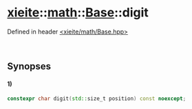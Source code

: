 # [xieite](../../../xieite.md)\:\:[math](../../../math.md)\:\:[Base](../../Base.md)\:\:digit
Defined in header [<xieite/math/Base.hpp>](../../../../include/xieite/math/Base.hpp)

&nbsp;

## Synopses
#### 1)
```cpp
constexpr char digit(std::size_t position) const noexcept;
```
